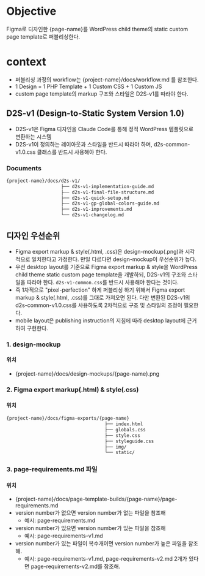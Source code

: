 # Objective
Figma로 디자인한 {page-name}를 WordPress child theme의 static custom page template로 퍼블리싱한다.

# context
- 퍼블리싱 과정의 workflow는 {project-name}/docs/workflow.md 를 참조한다.
- 1 Design = 1 PHP Template + 1 Custom CSS + 1 Custom JS
- custom page template의 markup 구조와 스타일은 D2S-v1를 따라야 한다.
## D2S-v1 (Design-to-Static System Version 1.0)
- D2S-v1은 Figma 디자인을 Claude Code를 통해 정적 WordPress 템플릿으로 변환하는 시스템
- D2S-v1이 정의하는 레이아웃과 스타일을 반드시 따라야 하며, d2s-common-v1.0.css 클래스를 반드시 사용해야 한다.

### Documents
```bash
{project-name}/docs/d2s-v1/
					├── d2s-v1-implementation-guide.md
					├── d2s-v1-final-file-structure.md
					├── d2s-v1-quick-setup.md
					├── d2s-v1-gp-global-colors-guide.md
					├── d2s-v1-improvements.md
					└── d2s-v1-changelog.md
```

## 디자인 우선순위
- Figma export markup & style(.html, .css)은 design-mockup(.png)과 시각적으로 일치한다고 가정한다. 만일 다르다면 design-mockup이 우선순위가 높다.
- 우선 desktop layout를 기준으로 Figma export markup & style을 WordPress child theme static custom page template을 개발하되, D2S-v1의 구조와 스타일을 따라야 한다. `d2s-v1-common.css`를 반드시 사용해야 한다는 것이다.
- 즉 1차적으로 "pixel-perfection" 하게 퍼블리싱 하기 위해서 Figma export markup & style(.html, .css)를 그대로 가져오면 된다. 다만 변환된 D2S-v1의 d2s-common-v1.0.css를 사용하도록 2차적으로 구조 및 스타일의 조정이 필요한다.
- mobile layout은 publishing instruction의 지침에 따라 desktop layout에 근거하여 구현한다.

### 1. design-mockup
#### 위치
- {project-name}/docs/design-mockups/{page-name}.png

### 2. Figma export markup(.html) & style(.css)
#### 위치
```bash
{project-name}/docs/figma-exports/{page-name}
									├── index.html
									├── globals.css
									├── style.css
									├── styleguide.css
									├── img/
									└── static/
```
### 3. page-requirements.md 파일
#### 위치
- {project-name}/docs/page-template-builds/{page-name}/page-requirements.md
- version number가 없으면 version number가 없는 파일을 참조해
	- 예시: page-requirements.md
- version number가 있으면 version number가 있는 파일을 참조해
	- 예시: page-requirements-v1.md
- version number가 있는 파일이 복수개이면 version number가 높은 파일을 참조해.
	- 예시: page-requirements-v1.md, page-requirements-v2.md 2개가 있다면 page-requirements-v2.md를 참조해.